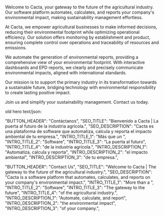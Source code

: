 Welcome to Cacta, your gateway to the future of the agricultural industry. Our software platform automates, calculates, and reports your company's environmental impact, making sustainability management effortless.

At Cacta, we empower agricultural businesses to make informed decisions, reducing their environmental footprint while optimizing operational efficiency. Our solution offers monitoring by establishment and product, ensuring complete control over operations and traceability of resources and emissions.

We automate the generation of environmental reports, providing a comprehensive view of your environmental footprint. With interactive dashboards and EPD reports, we clearly and precisely communicate environmental impacts, aligned with international standards.

Our mission is to support the primary industry in its transformation towards a sustainable future, bridging technology with environmental responsibility to create lasting positive impact.

Join us and simplify your sustainability management. Contact us today.


old hero text/json:

 "BUTTON_HEADER": "Contáctanos",
  "SEO_TITLE": "Bienvenido a Cacta | La puerta al futuro de la industria agrícola.",
  "SEO_DESCRIPTION": "Cacta es una plataforma de software que automatiza, calcula y reporta el impacto ambiental de tu empresa.",
  "INTRO_TITLE_1": "Más que un ",
  "INTRO_TITLE_2": "Software",
  "INTRO_TITLE_3": "La puerta al futuro",
  "INTRO_TITLE_4": "de la industria agrícola.",
  "INTRO_DESCRIPTION_1": "Automatiza, calcula y reporta",
  "INTRO_DESCRIPTION_2": "el impacto ambiental",
  "INTRO_DESCRIPTION_3": "de tu empresa.",

 "BUTTON_HEADER": "Contact Us",
  "SEO_TITLE": "Welcome to Cacta | The gateway to the future of the agricultural industry.",
  "SEO_DESCRIPTION": "Cacta is a software platform that automates, calculates, and reports on your company's environmental impact.",
  "INTRO_TITLE_1": "More than a ",
  "INTRO_TITLE_2": "Software",
  "INTRO_TITLE_3": "The gateway to the future",
  "INTRO_TITLE_4": "of the agricultural industry.",
  "INTRO_DESCRIPTION_1": "Automate, calculate, and report",
  "INTRO_DESCRIPTION_2": "the environmental impact",
  "INTRO_DESCRIPTION_3": "of your company.",